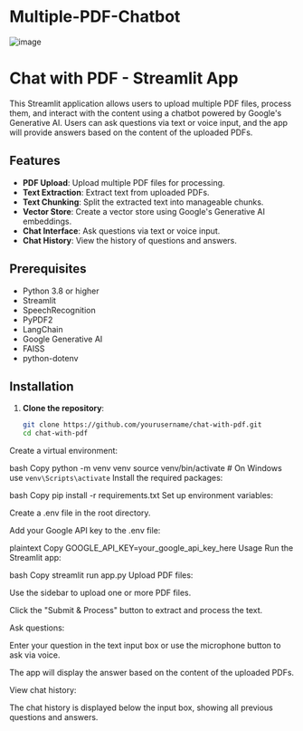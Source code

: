 # Multiple-PDF-Chatbot

![image](https://github.com/user-attachments/assets/f64cacb6-cc8b-4fad-88f2-cfa6aa136118)

# Chat with PDF - Streamlit App

This Streamlit application allows users to upload multiple PDF files, process them, and interact with the content using a chatbot powered by Google's Generative AI. Users can ask questions via text or voice input, and the app will provide answers based on the content of the uploaded PDFs.

## Features

- **PDF Upload**: Upload multiple PDF files for processing.
- **Text Extraction**: Extract text from uploaded PDFs.
- **Text Chunking**: Split the extracted text into manageable chunks.
- **Vector Store**: Create a vector store using Google's Generative AI embeddings.
- **Chat Interface**: Ask questions via text or voice input.
- **Chat History**: View the history of questions and answers.

## Prerequisites

- Python 3.8 or higher
- Streamlit
- SpeechRecognition
- PyPDF2
- LangChain
- Google Generative AI
- FAISS
- python-dotenv

## Installation

1. **Clone the repository**:
   ```bash
   git clone https://github.com/yourusername/chat-with-pdf.git
   cd chat-with-pdf
Create a virtual environment:

bash
Copy
python -m venv venv
source venv/bin/activate  # On Windows use `venv\Scripts\activate`
Install the required packages:

bash
Copy
pip install -r requirements.txt
Set up environment variables:

Create a .env file in the root directory.

Add your Google API key to the .env file:

plaintext
Copy
GOOGLE_API_KEY=your_google_api_key_here
Usage
Run the Streamlit app:

bash
Copy
streamlit run app.py
Upload PDF files:

Use the sidebar to upload one or more PDF files.

Click the "Submit & Process" button to extract and process the text.

Ask questions:

Enter your question in the text input box or use the microphone button to ask via voice.

The app will display the answer based on the content of the uploaded PDFs.

View chat history:

The chat history is displayed below the input box, showing all previous questions and answers.
